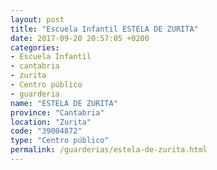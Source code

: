```yaml
---
layout: post
title: "Escuela Infantil ESTELA DE ZURITA"
date: 2017-09-20 20:57:05 +0200
categories:
- Escuela Infantil
- cantabria
- zurita
- Centro público
- guarderia
name: "ESTELA DE ZURITA"
province: "Cantabria"
location: "Zurita"
code: "39004872"
type: "Centro público"
permalink: /guarderias/estela-de-zurita.html
---
```


